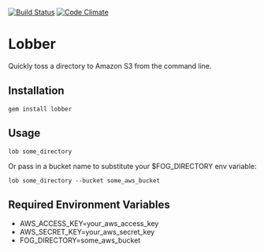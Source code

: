 [![Build Status](https://travis-ci.org/mdb/lobber.png?branch=master)](https://travis-ci.org/mdb/lobber)
[![Code Climate](https://codeclimate.com/github/mdb/lobber/badges/gpa.svg)](https://codeclimate.com/github/mdb/lobber)

# Lobber

Quickly toss a directory to Amazon S3 from the command line.

## Installation

    gem install lobber

## Usage

    lob some_directory

Or pass in a bucket name to substitute your $FOG_DIRECTORY env variable:

    lob some_directory --bucket some_aws_bucket

## Required Environment Variables

* AWS_ACCESS_KEY=your_aws_access_key
* AWS_SECRET_KEY=your_aws_secret_key
* FOG_DIRECTORY=some_aws_bucket
